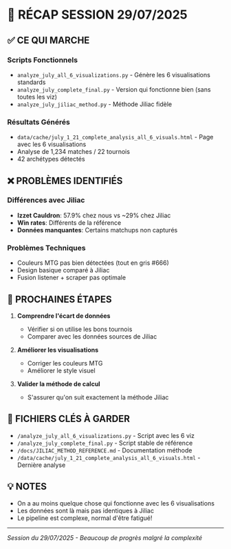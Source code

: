 # 📝 RÉCAP SESSION 29/07/2025

## ✅ CE QUI MARCHE

### Scripts Fonctionnels
- `analyze_july_all_6_visualizations.py` - Génère les 6 visualisations standards
- `analyze_july_complete_final.py` - Version qui fonctionne bien (sans toutes les viz)
- `analyze_july_jiliac_method.py` - Méthode Jiliac fidèle

### Résultats Générés
- `data/cache/july_1_21_complete_analysis_all_6_visuals.html` - Page avec les 6 visualisations
- Analyse de 1,234 matches / 22 tournois
- 42 archétypes détectés

## ❌ PROBLÈMES IDENTIFIÉS

### Différences avec Jiliac
- **Izzet Cauldron**: 57.9% chez nous vs ~29% chez Jiliac
- **Win rates**: Différents de la référence
- **Données manquantes**: Certains matchups non capturés

### Problèmes Techniques
- Couleurs MTG pas bien détectées (tout en gris #666)
- Design basique comparé à Jiliac
- Fusion listener + scraper pas optimale

## 🎯 PROCHAINES ÉTAPES

1. **Comprendre l'écart de données**
   - Vérifier si on utilise les bons tournois
   - Comparer avec les données sources de Jiliac

2. **Améliorer les visualisations**
   - Corriger les couleurs MTG
   - Améliorer le style visuel

3. **Valider la méthode de calcul**
   - S'assurer qu'on suit exactement la méthode Jiliac

## 📁 FICHIERS CLÉS À GARDER

- `/analyze_july_all_6_visualizations.py` - Script avec les 6 viz
- `/analyze_july_complete_final.py` - Script stable de référence
- `/docs/JILIAC_METHOD_REFERENCE.md` - Documentation méthode
- `/data/cache/july_1_21_complete_analysis_all_6_visuals.html` - Dernière analyse

## 💡 NOTES

- On a au moins quelque chose qui fonctionne avec les 6 visualisations
- Les données sont là mais pas identiques à Jiliac
- Le pipeline est complexe, normal d'être fatigué!

---
*Session du 29/07/2025 - Beaucoup de progrès malgré la complexité*